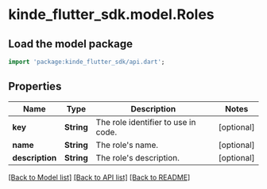 # kinde_flutter_sdk.model.Roles

## Load the model package
```dart
import 'package:kinde_flutter_sdk/api.dart';
```

## Properties
Name | Type | Description | Notes
------------ | ------------- | ------------- | -------------
**key** | **String** | The role identifier to use in code. | [optional] 
**name** | **String** | The role's name. | [optional] 
**description** | **String** | The role's description. | [optional] 

[[Back to Model list]](../README.md#documentation-for-models) [[Back to API list]](../README.md#documentation-for-api-endpoints) [[Back to README]](../README.md)


